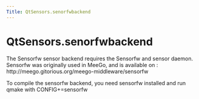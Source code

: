 ```yaml
---
Title: QtSensors.senorfwbackend
---
```


# QtSensors.senorfwbackend

<span class="subtitle"></span>
<!-- $$$senorfwbackend.html-description -->
<p>The Sensorfw sensor backend requires the Sensorfw and sensor daemon. Sensorfw was originally used in MeeGo, and is available on : http://meego.gitorious.org/meego-middleware/sensorfw</p>
<p>To compile the sensorfw backend, you need sensorfw installed and run qmake with CONFIG+=sensorfw</p>
<!-- @@@senorfwbackend.html -->
